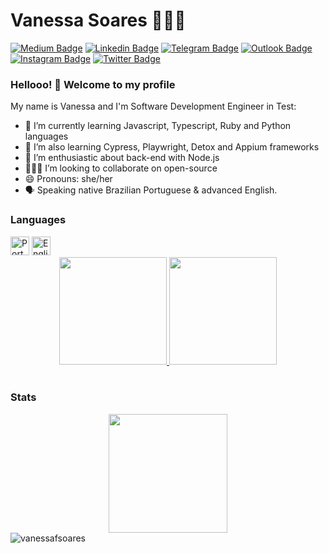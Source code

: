# Vanessa Soares 👩🏻‍💻

[![Medium Badge](https://img.shields.io/badge/-Medium-000000?style=flat-square&labelColor=000000&logo=Medium&link=https://medium.com/@vanessafsoares/)](https://vanessafsoares.medium.com/)
[![Linkedin Badge](https://img.shields.io/badge/-LinkedIn-blue?style=flat-square&logo=Linkedin&logoColor=white&link=https://www.linkedin.com/in/vanessafsoares/)](https://www.linkedin.com/in/vanessafsoares/)
[![Telegram Badge](https://img.shields.io/badge/-Telegram-1ca0f1?style=flat-square&labelColor=1ca0f1&logo=telegram&logoColor=white&link=https://t.me/vanessafsoares)](https://t.me/vanessafsoares)
[![Outlook Badge](https://img.shields.io/badge/-Outlook-0072c6?style=flat-square&logo=microsoft&logoColor=white&link=mailto:vanessafsoares@hotmail.com)](mailto:vanessafsoares@hotmail.com)
[![Instagram Badge](https://img.shields.io/badge/-Instagram-833AB4?style=flat-square&labelColor=833AB4&logo=instagram&logoColor=white&link=https://www.instagram.com/d4rklipstick/)](https://www.instagram.com/d4rklipstick/)
[![Twitter Badge](https://img.shields.io/badge/-Twitter-1ca0f1?style=flat-square&labelColor=1ca0f1&logo=twitter&logoColor=white&link=https://twitter.com/lgdbittencourt)](https://twitter.com/d4rklipstick)

### Hellooo! 👋 Welcome to my profile

My name is Vanessa and I'm Software Development Engineer in Test:

- 📖 I’m currently learning Javascript, Typescript, Ruby and Python languages
- 📖 I’m also learning Cypress, Playwright, Detox and Appium frameworks
- 🤩 I’m enthusiastic about back-end with Node.js
- 👩🏻‍💻 I’m looking to collaborate on open-source
- 😄 Pronouns: she/her 
- 🗣 Speaking native Brazilian Portuguese & advanced English.

### Languages
</div>
<div style="display: inline-block">
<img src="https://img.icons8.com/color/48/000000/brazil-circular.png" height="30" width="30" title="Português"/>
<img src="https://img.icons8.com/color/48/000000/usa-circular.png" height="30" width="30" title="English"/>
</div>
<br>

<div align="center">
  <a href="https://github.com/vanessafsoares">
    <img src="https://github-readme-stats.vercel.app/api?username=vanessafsoares&count_private=true&show_icons=true" height="172em" style="max-width: 100%;" />
    <img src="https://github-readme-stats.vercel.app/api/top-langs/?username=vanessafsoares&layout=compact" height="172em" style="max-width: 100%;" />
  </a>
</div>

<br />

### Stats 
<div align="center">
  <a href="https://github.com/vanessafsoares">
    <img src="https://github-profile-summary-cards.vercel.app/api/cards/profile-details?username=vanessafsoares&theme=github" height="190em" style="max-width: 100%;" />
  </a>
 </div>

<img src="https://komarev.com/ghpvc/?username=vanessafsoares" alt="vanessafsoares" />
